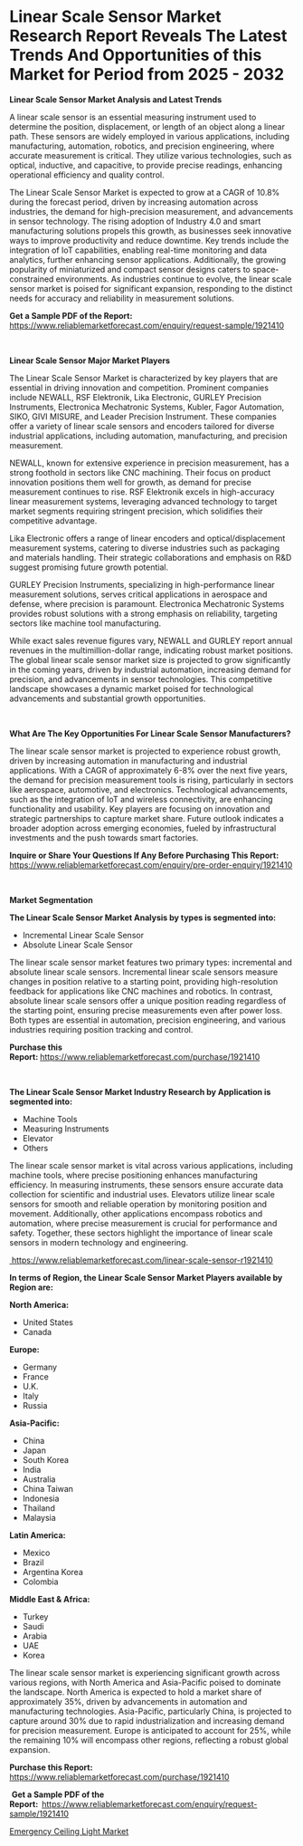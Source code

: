 <p><h1>Linear Scale Sensor Market Research Report Reveals The Latest Trends And Opportunities of this Market for Period from 2025 - 2032</h1></p><p><strong>Linear Scale Sensor Market Analysis and Latest Trends</strong></p>
<p><p>A linear scale sensor is an essential measuring instrument used to determine the position, displacement, or length of an object along a linear path. These sensors are widely employed in various applications, including manufacturing, automation, robotics, and precision engineering, where accurate measurement is critical. They utilize various technologies, such as optical, inductive, and capacitive, to provide precise readings, enhancing operational efficiency and quality control.</p><p>The Linear Scale Sensor Market is expected to grow at a CAGR of 10.8% during the forecast period, driven by increasing automation across industries, the demand for high-precision measurement, and advancements in sensor technology. The rising adoption of Industry 4.0 and smart manufacturing solutions propels this growth, as businesses seek innovative ways to improve productivity and reduce downtime. Key trends include the integration of IoT capabilities, enabling real-time monitoring and data analytics, further enhancing sensor applications. Additionally, the growing popularity of miniaturized and compact sensor designs caters to space-constrained environments. As industries continue to evolve, the linear scale sensor market is poised for significant expansion, responding to the distinct needs for accuracy and reliability in measurement solutions.</p></p>
<p><strong>Get a Sample PDF of the Report:&nbsp;</strong> <a href="https://www.reliablemarketforecast.com/enquiry/request-sample/1921410?utm_campaign=3307&utm_medium=2&utm_source=Github&utm_content=ia&utm_term=06042025&utm_id=linear-scale-sensor">https://www.reliablemarketforecast.com/enquiry/request-sample/1921410</a></p>
<p>&nbsp;</p>
<p><strong>Linear Scale Sensor Major Market Players</strong></p>
<p><p>The Linear Scale Sensor Market is characterized by key players that are essential in driving innovation and competition. Prominent companies include NEWALL, RSF Elektronik, Lika Electronic, GURLEY Precision Instruments, Electronica Mechatronic Systems, Kubler, Fagor Automation, SIKO, GIVI MISURE, and Leader Precision Instrument. These companies offer a variety of linear scale sensors and encoders tailored for diverse industrial applications, including automation, manufacturing, and precision measurement.</p><p>NEWALL, known for extensive experience in precision measurement, has a strong foothold in sectors like CNC machining. Their focus on product innovation positions them well for growth, as demand for precise measurement continues to rise. RSF Elektronik excels in high-accuracy linear measurement systems, leveraging advanced technology to target market segments requiring stringent precision, which solidifies their competitive advantage.</p><p>Lika Electronic offers a range of linear encoders and optical/displacement measurement systems, catering to diverse industries such as packaging and materials handling. Their strategic collaborations and emphasis on R&D suggest promising future growth potential.</p><p>GURLEY Precision Instruments, specializing in high-performance linear measurement solutions, serves critical applications in aerospace and defense, where precision is paramount. Electronica Mechatronic Systems provides robust solutions with a strong emphasis on reliability, targeting sectors like machine tool manufacturing.</p><p>While exact sales revenue figures vary, NEWALL and GURLEY report annual revenues in the multimillion-dollar range, indicating robust market positions. The global linear scale sensor market size is projected to grow significantly in the coming years, driven by industrial automation, increasing demand for precision, and advancements in sensor technologies. This competitive landscape showcases a dynamic market poised for technological advancements and substantial growth opportunities.</p></p>
<p>&nbsp;</p>
<p><strong>What Are The Key Opportunities For Linear Scale Sensor Manufacturers?</strong></p>
<p><p>The linear scale sensor market is projected to experience robust growth, driven by increasing automation in manufacturing and industrial applications. With a CAGR of approximately 6-8% over the next five years, the demand for precision measurement tools is rising, particularly in sectors like aerospace, automotive, and electronics. Technological advancements, such as the integration of IoT and wireless connectivity, are enhancing functionality and usability. Key players are focusing on innovation and strategic partnerships to capture market share. Future outlook indicates a broader adoption across emerging economies, fueled by infrastructural investments and the push towards smart factories.</p></p>
<p><strong>Inquire or Share Your Questions If Any Before Purchasing This Report:</strong> <a href="https://www.reliablemarketforecast.com/enquiry/pre-order-enquiry/1921410?utm_campaign=3307&utm_medium=2&utm_source=Github&utm_content=ia&utm_term=06042025&utm_id=linear-scale-sensor">https://www.reliablemarketforecast.com/enquiry/pre-order-enquiry/1921410</a></p>
<p>&nbsp;</p>
<p><strong>Market Segmentation</strong></p>
<p><strong>The Linear Scale Sensor Market Analysis by types is segmented into:</strong></p>
<p><ul><li>Incremental Linear Scale Sensor</li><li>Absolute Linear Scale Sensor</li></ul></p>
<p><p>The linear scale sensor market features two primary types: incremental and absolute linear scale sensors. Incremental linear scale sensors measure changes in position relative to a starting point, providing high-resolution feedback for applications like CNC machines and robotics. In contrast, absolute linear scale sensors offer a unique position reading regardless of the starting point, ensuring precise measurements even after power loss. Both types are essential in automation, precision engineering, and various industries requiring position tracking and control.</p></p>
<p><strong>Purchase this Report:&nbsp;</strong><a href="https://www.reliablemarketforecast.com/purchase/1921410?utm_campaign=3307&utm_medium=2&utm_source=Github&utm_content=ia&utm_term=06042025&utm_id=linear-scale-sensor">https://www.reliablemarketforecast.com/purchase/1921410</a></p>
<p>&nbsp;</p>
<p><strong>The Linear Scale Sensor Market Industry Research by Application is segmented into:</strong></p>
<p><ul><li>Machine Tools</li><li>Measuring Instruments</li><li>Elevator</li><li>Others</li></ul></p>
<p><p>The linear scale sensor market is vital across various applications, including machine tools, where precise positioning enhances manufacturing efficiency. In measuring instruments, these sensors ensure accurate data collection for scientific and industrial uses. Elevators utilize linear scale sensors for smooth and reliable operation by monitoring position and movement. Additionally, other applications encompass robotics and automation, where precise measurement is crucial for performance and safety. Together, these sectors highlight the importance of linear scale sensors in modern technology and engineering.</p></p>
<p><a href="https://www.reliablemarketforecast.com/linear-scale-sensor-r1921410?utm_campaign=3307&utm_medium=2&utm_source=Github&utm_content=ia&utm_term=06042025&utm_id=linear-scale-sensor">&nbsp;https://www.reliablemarketforecast.com/linear-scale-sensor-r1921410</a></p>
<p><strong>In terms of Region, the Linear Scale Sensor Market Players available by Region are:</strong></p>
<p>
    <p> <strong> North America: </strong>
        <ul>
            <li>United States</li>
            <li>Canada</li>
        </ul>
        </p> 
    <p> <strong> Europe: </strong>
        <ul>
            <li>Germany</li>
            <li>France</li>
            <li>U.K.</li>
            <li>Italy</li>
            <li>Russia</li>
        </ul>
        </p> 
    <p> <strong> Asia-Pacific: </strong>
        <ul>
            <li>China</li>
            <li>Japan</li>
            <li>South Korea</li>
            <li>India</li>
            <li>Australia</li>
            <li>China Taiwan</li>
            <li>Indonesia</li>
            <li>Thailand</li>
            <li>Malaysia</li>
        </ul>
        </p> 
    <p> <strong> Latin America: </strong>
        <ul>
            <li>Mexico</li>
            <li>Brazil</li>
            <li>Argentina Korea</li>
            <li>Colombia</li>
        </ul>
        </p> 
    <p> <strong> Middle East & Africa: </strong>
        <ul>
            <li>Turkey</li>
            <li>Saudi</li>
            <li>Arabia</li>
            <li>UAE</li>
            <li>Korea</li>
        </ul>
    </p>
    </p>
<p><p>The linear scale sensor market is experiencing significant growth across various regions, with North America and Asia-Pacific poised to dominate the landscape. North America is expected to hold a market share of approximately 35%, driven by advancements in automation and manufacturing technologies. Asia-Pacific, particularly China, is projected to capture around 30% due to rapid industrialization and increasing demand for precision measurement. Europe is anticipated to account for 25%, while the remaining 10% will encompass other regions, reflecting a robust global expansion.</p></p>
<p><strong>Purchase this Report: </strong><a href="https://www.reliablemarketforecast.com/purchase/1921410?utm_campaign=3307&utm_medium=2&utm_source=Github&utm_content=ia&utm_term=06042025&utm_id=linear-scale-sensor">https://www.reliablemarketforecast.com/purchase/1921410</a></p>
<p>&nbsp;<strong>Get a Sample PDF of the Report:&nbsp;&nbsp;</strong><a href="https://www.reliablemarketforecast.com/enquiry/request-sample/1921410?utm_campaign=3307&utm_medium=2&utm_source=Github&utm_content=ia&utm_term=06042025&utm_id=linear-scale-sensor">https://www.reliablemarketforecast.com/enquiry/request-sample/1921410</a></p>
<p><strong></strong></p>
<p><p><a href="https://github.com/debowflaggqw/Market-Research-Report-List-1/blob/main/emergency-ceiling-light-market.md?utm_campaign=3307&utm_medium=2&utm_source=Github&utm_content=ia&utm_term=06042025&utm_id=linear-scale-sensor">Emergency Ceiling Light Market</a></p></p>